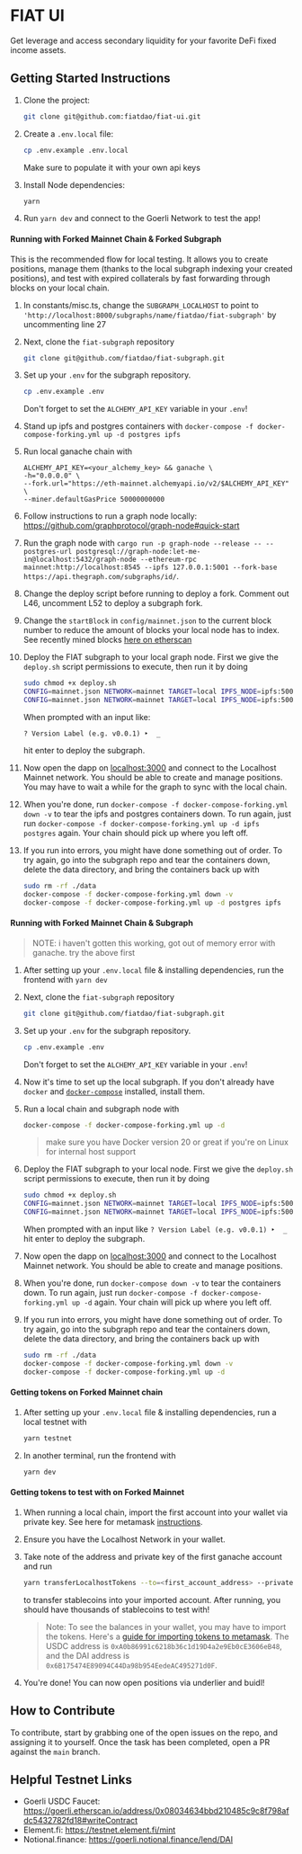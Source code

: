 # FIAT UI
Get leverage and access secondary liquidity for your favorite DeFi fixed income assets.

## Getting Started Instructions
1. Clone the project:
    ```sh
    git clone git@github.com:fiatdao/fiat-ui.git
    ```

1. Create a `.env.local` file:
    ```sh
    cp .env.example .env.local
    ```
    Make sure to populate it with your own api keys

1. Install Node dependencies:
    ```sh
    yarn
    ```

1. Run `yarn dev` and connect to the Goerli Network to test the app!

#### Running with Forked Mainnet Chain & Forked Subgraph

This is the recommended flow for local testing. It allows you to create positions, manage them (thanks to the local subgraph indexing your created positions), and test with expired collaterals by fast forwarding through blocks on your local chain.

1. In constants/misc.ts, change the `SUBGRAPH_LOCALHOST` to point to `'http://localhost:8000/subgraphs/name/fiatdao/fiat-subgraph'` by uncommenting line 27

1. Next, clone the `fiat-subgraph` repository
    ```sh
    git clone git@github.com/fiatdao/fiat-subgraph.git
    ```

1. Set up your `.env` for the subgraph repository.
    ```sh
    cp .env.example .env
    ```
    Don't forget to set the `ALCHEMY_API_KEY` variable in your `.env`!

1. Stand up ipfs and postgres containers with `docker-compose -f docker-compose-forking.yml up -d postgres ipfs`

1. Run local ganache chain with
    ```
    ALCHEMY_API_KEY=<your_alchemy_key> && ganache \
    -h="0.0.0.0" \
    --fork.url="https://eth-mainnet.alchemyapi.io/v2/$ALCHEMY_API_KEY" \
    --miner.defaultGasPrice 50000000000
    ```
1. Follow instructions to run a graph node locally: https://github.com/graphprotocol/graph-node#quick-start

1. Run the graph node with `cargo run -p graph-node --release -- --postgres-url postgresql://graph-node:let-me-in@localhost:5432/graph-node --ethereum-rpc mainnet:http://localhost:8545 --ipfs 127.0.0.1:5001 --fork-base https://api.thegraph.com/subgraphs/id/`.

1. Change the deploy script before running to deploy a fork. Comment out L46, uncomment L52 to deploy a subgraph fork.

1. Change the `startBlock` in `config/mainnet.json` to the current block number to reduce the amount of blocks your local node has to index. See recently mined blocks [here on etherscan](https://etherscan.io/blocks)

1. Deploy the FIAT subgraph to your local graph node. First we give the `deploy.sh` script permissions to execute, then run it by doing
    ```sh
    sudo chmod +x deploy.sh
    CONFIG=mainnet.json NETWORK=mainnet TARGET=local IPFS_NODE=ipfs:5001 GRAPH_NODE=http://localhost:8030 yarn build
    CONFIG=mainnet.json NETWORK=mainnet TARGET=local IPFS_NODE=ipfs:5001 GRAPH_NODE=http://localhost:8030 yarn deploy
    ```
    When prompted with an input like:

    `? Version Label (e.g. v0.0.1) ‣  _ `

    hit enter to deploy the subgraph.

1. Now open the dapp on [localhost:3000](localhost:3000) and connect to the Localhost Mainnet network. You should be able to create and manage positions. You may have to wait a while for the graph to sync with the local chain.

1. When you're done, run `docker-compose -f docker-compose-forking.yml down -v` to tear the ipfs and postgres containers down. To run again, just run `docker-compose -f docker-compose-forking.yml up -d ipfs postgres` again. Your chain should pick up where you left off.

1. If you run into errors, you might have done something out of order. To try again, go into the subgraph repo and tear the containers down, delete the data directory, and bring the containers back up with
    ```sh
    sudo rm -rf ./data
    docker-compose -f docker-compose-forking.yml down -v
    docker-compose -f docker-compose-forking.yml up -d postgres ipfs
    ``` 

#### Running with Forked Mainnet Chain & Subgraph

> NOTE: i haven't gotten this working, got out of memory error with ganache. try the above first

1. After setting up your `.env.local` file & installing dependencies, run the frontend with `yarn dev`

1. Next, clone the `fiat-subgraph` repository
    ```sh
    git clone git@github.com/fiatdao/fiat-subgraph.git
    ```

1. Set up your `.env` for the subgraph repository.
    ```sh
    cp .env.example .env
    ```
    Don't forget to set the `ALCHEMY_API_KEY` variable in your `.env`!

1. Now it's time to set up the local subgraph. If you don't already have `docker` and [`docker-compose`](https://github.com/docker/compose) installed, install them.

1. Run a local chain and subgraph node with
    ```sh
    docker-compose -f docker-compose-forking.yml up -d
    ```
    > make sure you have Docker version 20 or great if you're on Linux for internal host support

1. Deploy the FIAT subgraph to your local node. First we give the `deploy.sh` script permissions to execute, then run it by doing
    ```sh
    sudo chmod +x deploy.sh
    CONFIG=mainnet.json NETWORK=mainnet TARGET=local IPFS_NODE=ipfs:5001 GRAPH_NODE=http://localhost:8030 yarn build
    CONFIG=mainnet.json NETWORK=mainnet TARGET=local IPFS_NODE=ipfs:5001 GRAPH_NODE=http://localhost:8030 yarn build
    ```
    When prompted with an input like
    `? Version Label (e.g. v0.0.1) ‣  _ `
    hit enter to deploy the subgraph.

1. Now open the dapp on [localhost:3000](localhost:3000) and connect to the Localhost Mainnet network. You should be able to create and manage positions.

1. When you're done, run `docker-compose down -v` to tear the containers down. To run again, just run `docker-compose -f docker-compose-forking.yml up -d` again. Your chain will pick up where you left off.

1. If you run into errors, you might have done something out of order. To try again, go into the subgraph repo and tear the containers down, delete the data directory, and bring the containers back up with
    ```sh
    sudo rm -rf ./data
    docker-compose -f docker-compose-forking.yml down -v
    docker-compose -f docker-compose-forking.yml up -d 
    ```

#### Getting tokens on Forked Mainnet chain
1. After setting up your `.env.local` file & installing dependencies, run a local testnet with
    ```sh 
    yarn testnet
    ```

1. In another terminal, run the frontend with
    ```sh
    yarn dev
    ```

#### Getting tokens to test with on Forked Mainnet

1. When running a local chain, import the first account into your wallet via private key. See here for metamask [instructions](https://metamask.zendesk.com/hc/en-us/articles/360015489331-How-to-import-an-account#h_01G01W07NV7Q94M7P1EBD5BYM4).

1. Ensure you have the Localhost Network in your wallet.

1. Take note of the address and private key of the first ganache account and run
    ```sh
    yarn transferLocalhostTokens --to=<first_account_address> --private-key=<first_account_private_key>
    ```
    to transfer stablecoins into your imported account. After running, you should have thousands of stablecoins to test with!
    > Note: To see the balances in your wallet, you may have to import the tokens. Here's a [guide for importing tokens to metamask](https://metamask.zendesk.com/hc/en-us/articles/360015489031-How-to-add-unlisted-tokens-custom-tokens-in-MetaMask). The USDC address is `0xA0b86991c6218b36c1d19D4a2e9Eb0cE3606eB48`, and the DAI address is `0x6B175474E89094C44Da98b954EedeAC495271d0F`.


1. You're done! You can now open positions via underlier and buidl!

## How to Contribute
To contribute, start by grabbing one of the open issues on the repo, and assigning it to yourself. Once the task has been completed, open a PR against the `main` branch.

## Helpful Testnet Links
- Goerli USDC Faucet: https://goerli.etherscan.io/address/0x08034634bbd210485c9c8f798afdc5432782fd18#writeContract
- Element.fi: https://testnet.element.fi/mint
- Notional.finance: https://goerli.notional.finance/lend/DAI


